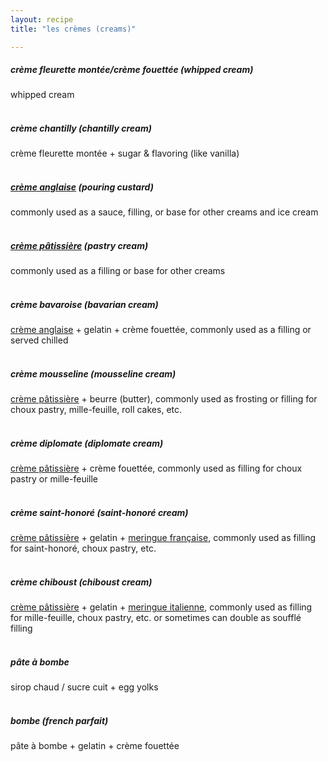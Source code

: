 ```yaml
---
layout: recipe
title: "les crèmes (creams)"

---
```

##### crème fleurette montée/crème fouettée (whipped cream)
whipped cream
<br><br>
##### crème chantilly (chantilly cream)
crème fleurette montée + sugar & flavoring (like vanilla)
<br><br>
##### [crème anglaise]  (pouring custard)
commonly used as a sauce, filling, or base for other creams and ice cream
<br><br>
##### [crème pâtissière]  (pastry cream)
commonly used as a filling or base for other creams
<br><br>
##### crème bavaroise (bavarian cream)
[crème anglaise] + gelatin + crème fouettée, commonly used as a filling or served chilled
<br><br>
##### crème mousseline (mousseline cream)
[crème pâtissière] + beurre (butter), commonly used as frosting or filling for choux pastry, mille-feuille, roll cakes, etc.
<br><br>
##### crème diplomate (diplomate cream)
[crème pâtissière] + crème fouettée, commonly used as filling for choux pastry or mille-feuille
<br><br>
##### crème saint-honoré (saint-honoré cream)
[crème pâtissière] + gelatin + [meringue française], commonly used as filling for saint-honoré, choux pastry, etc.
<br><br>
##### crème chiboust (chiboust cream)
[crème pâtissière] + gelatin + [meringue italienne], commonly used as filling for mille-feuille, choux pastry, etc. or sometimes can double as soufflé filling
<br><br>
##### pâte à bombe
sirop chaud / sucre cuit + egg yolks
<br><br>
##### bombe (french parfait)
pâte à bombe + gelatin + crème fouettée

[crème anglaise]: ../creme-anglaise/index.md
[crème pâtissière]: ../creme-patissiere/index.md
[meringue française]: ../meringue-francaise/index.md
[meringue italienne]: ../meringue-italienne/index.md